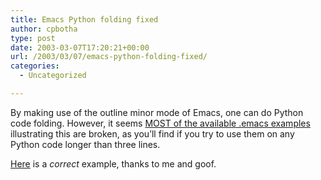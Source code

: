 ```yaml
---
title: Emacs Python folding fixed
author: cpbotha
type: post
date: 2003-03-07T17:20:21+00:00
url: /2003/03/07/emacs-python-folding-fixed/
categories:
  - Uncategorized

---
```

By making use of the outline minor mode of Emacs, one can do Python code folding. However, it seems [MOST of the available .emacs examples][1] illustrating this are broken, as you&#8217;ll find if you try to use them on any Python code longer than three lines.

[Here][2] is a _correct_ example, thanks to me and goof.

 [1]: http://www.google.com/search?q=emacs+python+outline-regexp
 [2]: http://cpbotha.net/thingies/python-outline.dot.emacs.txt
